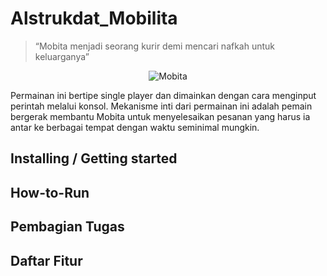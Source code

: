 # Alstrukdat_Mobilita

> “Mobita menjadi seorang kurir demi mencari nafkah untuk keluarganya”

<p align="center">
    <img src="https://static.wikia.nocookie.net/doraemon/images/4/4c/Nobita_567c.jpg/revision/latest?cb=20190730015053&path-prefix=en" alt="Mobita">
</p>

Permainan ini bertipe single player dan dimainkan dengan cara menginput perintah melalui konsol. Mekanisme inti dari permainan ini adalah pemain bergerak membantu Mobita untuk menyelesaikan pesanan yang harus ia antar ke berbagai tempat dengan waktu seminimal mungkin.

## Installing / Getting started

## How-to-Run

## Pembagian Tugas

## Daftar Fitur